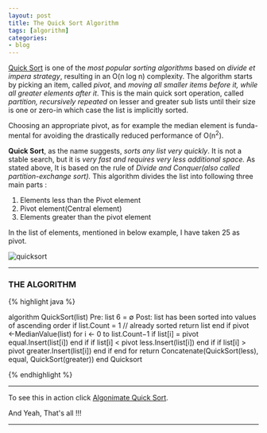 ```yaml
---
layout: post
title: The Quick Sort Algorithm
tags: [algorithm]
categories:
- blog
---
```

[Quick Sort](#) is one of the *most popular sorting algorithms* based on *divide et*
*impera strategy*, resulting in an O(n log n) complexity. The algorithm starts by
picking an item, called *pivot*, and *moving all smaller items before it, while all*
*greater elements after it*. This is the main quick sort operation, called *partition,
recursively repeated* on lesser and greater sub lists until their size is one or 
zero-in which case the list is implicitly sorted.

Choosing an appropriate pivot, as for example the median element is funda-
mental for avoiding the drastically reduced performance of O(n<sup>2</sup>).

**Quick Sort**, as the name suggests, *sorts any list very quickly*. It is not a stable 
search, but it is *very fast and requires very less additional space.*
As stated above, It is based on the rule of *Divide and Conquer(also called partition-exchange sort).*
This algorithm divides the list into following three main parts :

1. Elements less than the Pivot element
2. Pivot element(Central element)
3. Elements greater than the pivot element

In the list of elements, mentioned in below example, I have taken 25 as pivot.


![quicksort](http://blog.thegeeq.gq/images/quick-sort.png)

---
### THE ALGORITHM

{% highlight java %}

algorithm QuickSort(list)
  Pre: list 6 = ∅
  Post: list has been sorted into values of ascending order
  if list.Count = 1 // already sorted
    return list
  end if
  pivot ←MedianValue(list)
  for i ← 0 to list.Count−1
    if list[i] = pivot
      equal.Insert(list[i])
    end if
    if list[i] < pivot
      less.Insert(list[i])
    end if
    if list[i] > pivot
      greater.Insert(list[i])
    end if
  end for
  return Concatenate(QuickSort(less), equal, QuickSort(greater))
end Quicksort

{% endhighlight %}

---

To see this in action click [Algonimate Quick Sort](http://algonimator.thegeeq.gq/#path=sorting/quick/basic).

And Yeah, That's all !!!

---
